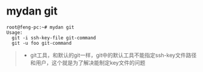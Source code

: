 # mydan git
```
root@feng-pc:~# mydan git
Usage:
  git -i ssh-key-file git-command
  git -u foo git-command
```
> * git工具，和默认的git一样，git中的默认工具不能指定ssh-key文件路径和用户，这个就是为了解决能制定key文件的问题
